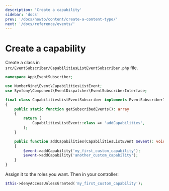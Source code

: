 ```yaml
---
description: 'Create a capability'
sidebar: 'docs'
prev: '/docs/howto/content/create-a-content-type/'
next: '/docs/reference/events/'
---
```


# Create a capability

Create a class in `src/EventSubscriber/CapabilitiesListEventSubscriber.php` file.

```php
namespace App\EventSubscriber;

use NumberNine\Event\CapabilitiesListEvent;
use Symfony\Component\EventDispatcher\EventSubscriberInterface;

final class CapabilitiesListEventSubscriber implements EventSubscriberInterface
{
    public static function getSubscribedEvents(): array
    {
        return [
            CapabilitiesListEvent::class => 'addCapabilities',
        ];
    }

    public function addCapabilities(CapabilitiesListEvent $event): void
    {
        $event->addCapability('my_first_custom_capability');
        $event->addCapability('another_custom_capability');
    }
}
```

Assign it to the roles you want. Then in your controller:

```php
$this->denyAccessUnlessGranted('my_first_custom_capability');
```
